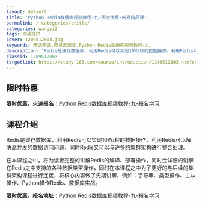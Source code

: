 ```yaml
---
layout: default
title: 'Python Redis数据库视频教程-九-限时优惠-网易精品课'
permalink: /:categories/:title/
categories: wangyi2
tags: 网易提供
cover: 1209512803.jpg
keywords: 精选网课,网易云课堂,Python Redis数据库视频教程-九
description: 'Redis是缓存数据库，利用Redis可以实现10W/秒的数据操作，利用Redis可以解决高并发的数据访问问题，同时Re'
classid: 1209512803
targetlink: https://study.163.com/course/introduction/1209512803.htm?share=1&shareId=1025206652&utm_campaign=share&utm_medium=iphoneShare&utm_source=&utm_u=1025206652
---
```


## 限时特惠

**限时优惠，火速报名**：[Python Redis数据库视频教程-九-报名学习](https://study.163.com/course/introduction/1209512803.htm?share=1&shareId=1025206652&utm_campaign=share&utm_medium=iphoneShare&utm_source=&utm_u=1025206652)

## 课程介绍

Redis是缓存数据库，利用Redis可以实现10W/秒的数据操作，利用Redis可以解决高并发的数据访问问题，同时Redis又可以与许多的集群架构进行整合处理。



在本课程之中，将为读者完整的讲解Redis的编译、部署操作，同时会详细的讲解在Redis之中支持的各种数据类型操作，同时在本课程之中为了更好的与后续的集群架构课程进行连接，将核心内容做了先期讲解，例如：字符串、类型操作、主从操作、Python操作Redis、数据库实战。

**限时优惠，报名地址**：[Python Redis数据库视频教程-九-报名学习](https://study.163.com/course/introduction/1209512803.htm?share=1&shareId=1025206652&utm_campaign=share&utm_medium=iphoneShare&utm_source=&utm_u=1025206652)

